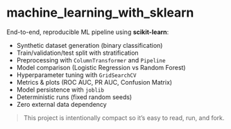 # machine_learning_with_sklearn


End-to-end, reproducible ML pipeline using **scikit-learn**:
- Synthetic dataset generation (binary classification)
- Train/validation/test split with stratification
- Preprocessing with `ColumnTransformer` and `Pipeline`
- Model comparison (Logistic Regression vs Random Forest)
- Hyperparameter tuning with `GridSearchCV`
- Metrics & plots (ROC AUC, PR AUC, Confusion Matrix)
- Model persistence with `joblib`
- Deterministic runs (fixed random seeds)
- Zero external data dependency

> This project is intentionally compact so it’s easy to read, run, and fork.
